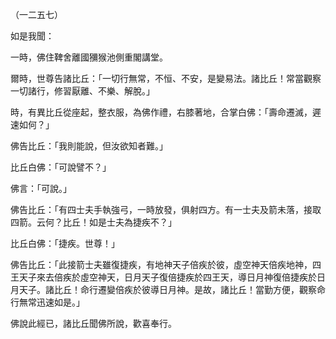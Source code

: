 （一二五七）

如是我聞：

一時，佛住鞞舍離國獼猴池側重閣講堂。

爾時，世尊告諸比丘：「一切行無常，不恒、不安，是變易法。諸比丘！常當觀察一切諸行，修習厭離、不樂、解脫。」

時，有異比丘從座起，整衣服，為佛作禮，右膝著地，合掌白佛：「壽命遷滅，遲速如何？」

佛告比丘：「我則能說，但汝欲知者難。」

比丘白佛：「可說譬不？」

佛言：「可說。」

佛告比丘：「有四士夫手執強弓，一時放發，俱射四方。有一士夫及箭未落，接取四箭。云何？比丘！如是士夫為捷疾不？」

比丘白佛：「捷疾。世尊！」

佛告比丘：「此接箭士夫雖復捷疾，有地神天子倍疾於彼，虛空神天倍疾地神，四王天子來去倍疾於虛空神天，日月天子復倍捷疾於四王天，導日月神復倍捷疾於日月天子。諸比丘！命行遷變倍疾於彼導日月神。是故，諸比丘！當勤方便，觀察命行無常迅速如是。」

佛說此經已，諸比丘聞佛所說，歡喜奉行。



